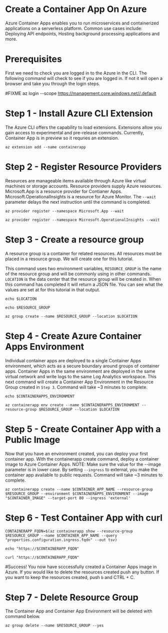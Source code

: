 # Create a Container App On Azure
Azure Container Apps enables you to run microservices and containerized applications on a serverless platform. 
Common use cases include: Deploying API endpoints, Hosting background processing applications and more.

# Prerequisites

First we need to check you are logged in to the Azure in the CLI. The following command will check to see if you are logged in. If not it will open a browser and take you through the login steps. 

#FIXME az login --scope https://management.core.windows.net//.default

# Step 1 - Install Azure CLI Extension

The Azure CLI offers the capability to load extensions. 
Extensions allow you gain access to experimental and pre-release commands.
Currently, Container App is in preview so it requries an extension.

```
az extension add --name containerapp
```

# Step 2 - Register Resource Providers
Resources are manageable items available through Azure like virtual machines or storage accounts. Resource providers supply Azure resources. 
Microsoft.App is a resource provider for Contianer Apps.
Microsoft.OperationalInsights is a resource for Azure Monitor.
The `--wait` parameter delays the next instruction until the command is completed.

```
az provider register --namespace Microsoft.App --wait
```
```
az provider register --namespace Microsoft.OperationalInsights --wait
```

# Step 3 - Create a resource group

A resource group is a container for related resources. All resources must be placed in a resource group. We will create one for this tutorial. 

This command uses two environment variables, `RESOURCE_GROUP` is the name of the resource group and will be commonly using in other commands.
`LOCATION` is the data center that the resource group will be created in. 
When this command has completed it will return a JSON file. You can see what the values are set at for this tutorial in that output.

```
echo $LOCATION
```
```
echo $RESOURCE_GROUP
```
```
az group create --name $RESOURCE_GROUP --location $LOCATION
```

# Step 4 - Create Azure Container Apps Environment
Individual container apps are deployed to a single Container Apps environment, which acts as a secure boundary around groups of container apps.
Container Apps in the same environment are deployed in the same virtual network and write logs to the same Log Analytics workspace. 
This next command will create a Container App Environment in the Resource Group created in `Step 3`.
Command will take ~3 minutes to complete.
```
echo $CONTAINERAPPS_ENVIRONMENT
```
```
az containerapp env create --name $CONTAINERAPPS_ENVIRONMENT --resource-group $RESOURCE_GROUP --location $LOCATION
```

# Step 5 - Create Container App with a Public Image
Now that you have an environment created, you can deploy your first container app. 
With the containerapp create command, deploy a container image to Azure Container Apps.
NOTE: Make sure the value for the --image parameter is in lower case.
By setting `--ingress` to external, you make the container app available to public requests.
Command will take ~3 minutes to complete.
```
az containerapp create --name $CONTAINER_APP_NAME --resource-group $RESOURCE_GROUP --environment $CONTAINERAPPS_ENVIRONMENT --image "$CONTAINER_IMAGE" --target-port 80 --ingress 'external'
```
# Step 6 - Test Container App with curl
```
CONTAINERAPP_FQDN=$(az containerapp show --resource-group $RESOURCE_GROUP --name $CONTAINER_APP_NAME --query "properties.configuration.ingress.fqdn" --out tsv)
```
```
echo "https://$CONTAINERAPP_FQDN"
```
```
curl "https://$CONTAINERAPP_FQDN"
```
#Success! You now have scccessfully created a Container Apps image in Azure. 
If you would like to delete the resources created push any button.
If you want to keep the resources created, push `b` and CTRL + C.

# Step 7 - Delete Resource Group
The Container App and Container App Environment will be deleted with command below.
```
az group delete --name $RESOURCE_GROUP --yes
```
